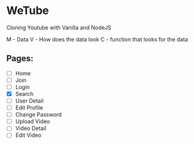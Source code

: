 # WeTube

Cloning Youtube with Vanilla and NodeJS

M - Data
V - How does the data look
C - function that looks for the data


## Pages:

- [ ] Home
- [ ] Join
- [ ] Login
- [x] Search
- [ ] User Detail
- [ ] Edit Profile
- [ ] Change Password
- [ ] Upload Video
- [ ] Video Detail
- [ ] Edit Video